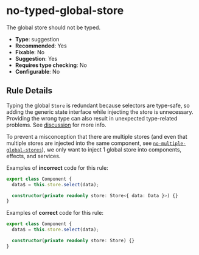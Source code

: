 # no-typed-global-store

The global store should not be typed.

- **Type**: suggestion
- **Recommended**: Yes
- **Fixable**: No
- **Suggestion**: Yes
- **Requires type checking**: No
- **Configurable**: No

<!-- Everything above this generated, do not edit -->
<!-- MANUAL-DOC:START -->

## Rule Details

Typing the global `Store` is redundant because selectors are type-safe, so adding the generic state interface while injecting the store is unnecessary.
Providing the wrong type can also result in unexpected type-related problems. See [discussion](https://github.com/ngrx/platform/issues/2780) for more info.

To prevent a misconception that there are multiple stores (and even that multiple stores are injected into the same component, see [`no-multiple-global-stores`](guide/eslint-plugin/rules/no-multiple-global-stores)), we only want to inject 1 global store into components, effects, and services.

Examples of **incorrect** code for this rule:

```ts
export class Component {
  data$ = this.store.select(data);

  constructor(private readonly store: Store<{ data: Data }>) {}
}
```

Examples of **correct** code for this rule:

```ts
export class Component {
  data$ = this.store.select(data);

  constructor(private readonly store: Store) {}
}
```
